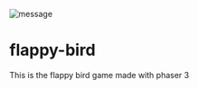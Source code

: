 ![message](https://user-images.githubusercontent.com/84484398/167751161-b22ff11b-f234-41d9-927f-53edba8ca691.png)
# flappy-bird
This is the flappy bird game made with phaser 3 
